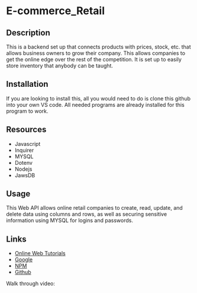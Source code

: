 # E-commerce_Retail

## Description

This is a backend set up that connects products with prices, stock, etc. that allows business owners to grow their company.  This allows companies to get the online edge over the rest of the competition.  It is set up to easily store inventory that anybody can be taught.

## Installation

If you are looking to install this, all you would need to do is clone this github into your own VS code.  All needed programs are already installed for this program to work.

## Resources

* Javascript
* Inquirer
* MYSQL
* Dotenv
* Nodejs
* JawsDB

## Usage

This Web API allows online retail companies to create, read, update, and delete data using columns and rows, as well as securing sensitive information using MYSQL for logins and passwords.

## Links

* <a href="https://w3schools.com" target="_blank">Online Web Tutorials</a>
* <a href="https://google.com" target="_blank">Google</a>
* <a href="https://npmjs.com" target="_blank">NPM</a>
* <a href="https://github.com/BMArsenault/E-commerce_Retail" target="_blank">Github</a>

Walk through video:
